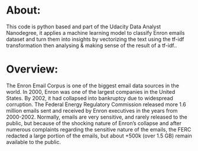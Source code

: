 # About:

This code is python based and part of the Udacity Data Analyst Nanodegree, it applies a machine learning model to classify Enron emails dataset and turn them into insights by vectorizing the text using the tf-idf transformation then analysing & making sense of the result of a tf-idf..

# Overview:

The Enron Email Corpus is one of the biggest email data sources in the world. In 2000, Enron was one of the largest companies in the United States. By 2002, it had collapsed into bankruptcy due to widespread corruption. The Federal Energy Regulatory Commission released more 1.6 million emails sent and received by Enron executives in the years from 2000-2002. Normally, emails are very sensitive, and rarely released to the public, but because of the shocking nature of Enron’s collapse and after numerous complaints regarding the sensitive nature of the emails, the FERC redacted a large portion of the emails, but about +500k (over 1.5 GB) remain available to the public.

